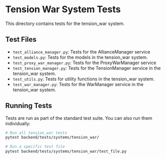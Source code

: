# Tension War System Tests

This directory contains tests for the tension_war system.

## Test Files

- `test_alliance_manager.py`: Tests for the AllianceManager service
- `test_models.py`: Tests for the models in the tension_war system.
- `test_proxy_war_manager.py`: Tests for the ProxyWarManager service
- `test_tension_manager.py`: Tests for the TensionManager service in the tension_war system.
- `test_utils.py`: Tests for utility functions in the tension_war system.
- `test_war_manager.py`: Tests for the WarManager service in the tension_war system.

## Running Tests

Tests are run as part of the standard test suite. You can also run them individually:

```bash
# Run all tension_war tests
pytest backend/tests/systems/tension_war/

# Run a specific test file
pytest backend/tests/systems/tension_war/test_file.py
```
